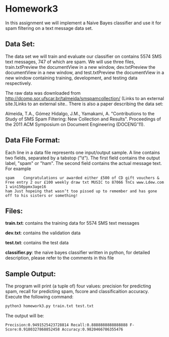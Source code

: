 # Homework3
In this assignment we will implement a Naive Bayes classifier and use it for spam filtering on a text message data set. 

Data Set:
---

The data set we will train and evaluate our classifier on contains 5574 SMS text messages, 747 of which are spam. We will use three files, train.txtPreview the documentView in a new window, dev.txtPreview the documentView in a new window, and test.txtPreview the documentView in a new window containing training, development, and testing data respectively. 

The raw data was downloaded from http://dcomp.sor.ufscar.br/talmeida/smspamcollection/ (Links to an external site.)Links to an external site.. There is also a paper describing the data set:

Almeida, T.A., Gómez Hidalgo, J.M., Yamakami, A. "Contributions to the Study of SMS Spam Filtering: New Collection and Results".  Proceedings of the 2011 ACM Symposium on Document Engineering (DOCENG'11).

Data File Format:
---

Each line in a data file represents one input/output sample. A line contains two fields, separated by a tabstop ("\t"). The first field contains the output label, "spam" or "ham". The second field contains the actual message text. For example  

```
spam	Congratulations ur awarded either £500 of CD gift vouchers & Free entry 2 our £100 weekly draw txt MUSIC to 87066 TnCs www.Ldew.com 1 win150ppmx3age16
ham	Just hopeing that wasn‘t too pissed up to remember and has gone off to his sisters or something!
```

Files:
---
**train.txt**: contains the training data for 5574 SMS text messages

**dev.txt**: contains the validation data

**test.txt**: contains the test data

**classifier.py**: the naive bayes classifier written in python, for detailed description, please refer to the comments in this file

Sample Output:
---

The program will print (a tuple of) four values: precision for predicting spam, recall for predicting spam, fscore and classificaition accuracy. 
Execute the following command:
```python
python3 homework3.py train.txt test.txt
```
The output will be:
```
Precision:0.9491525423728814 Recall:0.8888888888888888 F-Score:0.9180327868852458 Accuracy:0.9820466786355476
```

